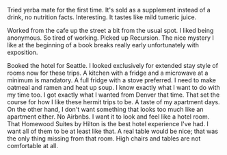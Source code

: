 Tried yerba mate for the first time. It's sold as a supplement instead of a drink, no nutrition facts. Interesting. It tastes like mild tumeric juice.

Worked from the cafe up the street a bit from the usual spot. I liked being anonymous. So tired of working. Picked up Recursion. The nice mystery I like at the beginning of a book breaks really early unfortunately with exposition.

Booked the hotel for Seattle. I looked exclusively for extended stay style of rooms now for these trips. A kitchen with a fridge and a microwave at a minimum is mandatory. A full fridge with a stove preferred. I need to make oatmeal and ramen and heat up soup. I know exactly what I want to do with my time too. I got exactly what I wanted from Denver that time. That set the course for how I like these hermit trips to be. A taste of my apartment days. On the other hand, I don't want something that looks too much like an apartment either. No Airbnbs. I want it to look and feel like a hotel room. That Homewood Suites by Hilton is the best hotel experience I've had. I want all of them to be at least like that. A real table would be nice; that was the only thing missing from that room. High chairs and tables are not comfortable at all.
